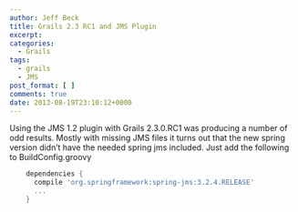 ```yaml
---
author: Jeff Beck
title: Grails 2.3 RC1 and JMS Plugin
excerpt:
categories:
  - Grails
tags:
  - grails
  - JMS
post_format: [ ]
comments: true
date: 2013-08-19T23:10:12+0000
---
```

Using the JMS 1.2 plugin with Grails 2.3.0.RC1 was producing a number of odd results. Mostly with missing JMS files it turns out that the new spring version didn’t have the needed spring jms included. Just add the following to BuildConfig.groovy

``` groovy
    dependencies {
      compile 'org.springframework:spring-jms:3.2.4.RELEASE'
      ...
    }
```
